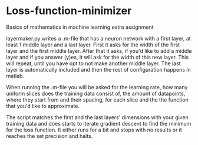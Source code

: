 # Loss-function-minimizer
Basics of mathematics in machine learning extra assignment

layermaker.py writes a .m-file that has a neuron network with a first layer, at least 1 middle layer and a last layer.
First it asks for the width of the first layer and the first middle layer. After that it asks, if you'd like to add a middle layer
and if you answer (y)es, it will ask for the width of this new layer. This will repeat, until you have opt to not make another
middle layer. The last layer is automatically included and then the rest of configuration happens in matlab.

When running the .m-file you will be asked for the learning rate, how many uniform slices does the training data consist of, 
the amount of datapoints, where they start from and their spacing, for each slice and the the function that you'd like to approximate.

The script matches the first and the last layers' dimensions with your given training data and does starts to iterate gradient descent
to find the minimum for the loss function. It either runs for a bit and stops with no results or it reaches the set precision and halts.
